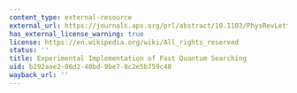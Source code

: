 ```yaml
---
content_type: external-resource
external_url: https://journals.aps.org/prl/abstract/10.1103/PhysRevLett.80.3408
has_external_license_warning: true
license: https://en.wikipedia.org/wiki/All_rights_reserved
status: ''
title: Experimental Implementation of Fast Quantum Searching
uid: b292aae2-06d2-40bd-9be7-8c2e5b759c40
wayback_url: ''
---
```

